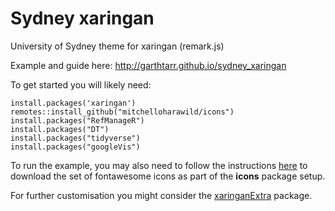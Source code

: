 # Sydney xaringan

University of Sydney theme for xaringan (remark.js)

Example and guide here: http://garthtarr.github.io/sydney_xaringan

To get started you will likely need:

```
install.packages('xaringan')
remotes::install_github("mitchelloharawild/icons")
install.packages("RefManageR")
install.packages("DT")
install.packages("tidyverse")
install.packages("googleVis")
```

To run the example, you may also need to follow the instructions [here](https://github.com/mitchelloharawild/icons) to download the set of fontawesome icons as part of the **icons** package setup.

For further customisation you might consider the [xaringanExtra](https://github.com/gadenbuie/xaringanExtra) package.
